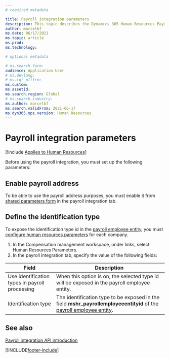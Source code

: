 ```yaml
---
# required metadata

title: Payroll integration parameters
description: This topic describes the Dynamics 365 Human Resources Payroll integration parameters.
author: marcelbf
ms.date: 06/17/2021
ms.topic: article
ms.prod: 
ms.technology: 

# optional metadata

# ms.search.form: 
audience: Application User
# ms.devlang: 
# ms.tgt_pltfrm: 
ms.custom: 
ms.assetid: 
ms.search.region: Global
# ms.search.industry: 
ms.author: marcelbf
ms.search.validFrom: 2021-06-17
ms.dyn365.ops.version: Human Resources
---
```


# Payroll integration parameters

[!include [Applies to Human Resources](../includes/applies-to-hr.md)]

Before using the payroll integration, you must set up the following parameters:

## Enable payroll address

To be able to use the payroll address purposes, you must enable it from [shared parameters form](hr-setup-shared-parameters.md) in the payroll integration tab.

## Define the identification type

To expose the identification type id in the [payroll employee entity](hr-admin-integration-payroll-api-payroll-employee.md), you must [configure human resources parameters](hr-setup-shared-parameters.md) for each company.

1. In the Compensation management workspace, under links, select Human Resources Parameters. 
2. In the payroll integration tab, specify the value of the following fields:

| Field | Description |
| --- | --- |
| Use identification types in payroll processing | When this option is on, the selected type id will be exposed in the payroll employee entity. |
| Identification type | The identification type to be exposed in the field **mshr_payrollemployeeentityid** of the [payroll employee entity](hr-admin-integration-payroll-api-payroll-employee.md). |

## See also

[Payroll integration API introduction](hr-admin-integration-payroll-api-introduction.md)

[!INCLUDE[footer-include](../includes/footer-banner.md)]